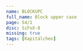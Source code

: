 ```yaml
---
name: BLOCKUPC
full_name: Block upper case
page: 54/1
disc: SiFoX-8
missing: true
tags: [Kapitälchen]
---
```

